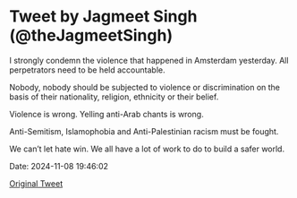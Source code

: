 # Tweet by Jagmeet Singh (@theJagmeetSingh)

I strongly condemn the violence that happened in Amsterdam yesterday. All perpetrators need to be held accountable.

Nobody, nobody should be subjected to violence or discrimination on the basis of their nationality, religion, ethnicity or their belief.

Violence is wrong. Yelling anti-Arab chants is wrong.

Anti-Semitism, Islamophobia and Anti-Palestinian racism must be fought.

We can’t let hate win. We all have a lot of work to do to build a safer world.

Date: 2024-11-08 19:46:02

[Original Tweet](https://x.com/theJagmeetSingh/status/1854973675751014813)
